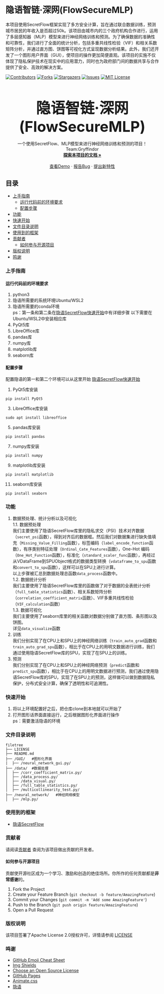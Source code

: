 
# 隐语智链·深网(FlowSecureMLP)

本项目使用SecretFlow框架实现了多方安全计算，旨在通过联合数据训练，预测城市居民的年收入是否超过50k。该项目由城市内的三个政府机构合作进行，运用了多层感知器（MLP）模型来进行神经网络训练和预测。为了确保数据的准确性和可靠性，我们进行了全面的统计分析，包括多重共线性检验（VIF）和相关系数矩阵分析，并通过直方图、饼图等可视化方式呈现数据分析结果。此外，我们还开发了一个图形用户界面（GUI），使项目的操作更加简便直观。该项目的实施不仅体现了隐私保护技术在现实中的应用潜力，同时也为政府部门间的数据共享与合作提供了安全、高效的解决方案。

<!-- PROJECT SHIELDS -->

[![Contributors][contributors-shield]][contributors-url]
[![Forks][forks-shield]][forks-url]
[![Stargazers][stars-shield]][stars-url]
[![Issues][issues-shield]][issues-url]
[![MIT License][license-shield]][license-url]
<!-- PROJECT LOGO -->
<br />
  <h3 align="center"><font size="10"><b>隐语智链·深网(FlowSecureMLP)</b></font></h3>
  <p align="center">
    一个使用SecretFlow、MLP模型来进行神经网络训练和预测的项目！  
    <br />
    Team:Gryffindor
    <br />
    <a href="https://github.com/YnRen22852/secretflowgryffindor"><strong>探索本项目的文档 »</strong></a>
    <br />
    <br />
    <a href="https://github.com/YnRen22852/secretflowgryffindor">查看Demo</a>
    ·
    <a href="https://github.com/YnRen22852/secretflowgryffindor/issues">报告Bug</a>
    ·
    <a href="https://github.com/YnRen22852/secretflowgryffindor/issues">提出新特性</a>
  </p>

</p>


 
 
## 目录

- [上手指南](#上手指南)
  - [运行代码前的环境要求](#运行代码前的环境要求)
  - [配置步骤](#配置步骤)
- [功能](#功能)
- [快速开始](#快速开始)
- [文件目录说明](#文件目录说明)
- [使用到的框架](#使用到的框架)
- [贡献者](#贡献者)
  - [如何参与开源项目](#如何参与开源项目)
- [版权说明](#版权说明)
- [鸣谢](#鸣谢)


### **上手指南** 

#### **运行代码前的环境要求**

1. python3
2. 隐语所需要的系统环境Ubuntu/WSL2
3. 隐语所需要的conda环境  
ps：第一条和第二条在[隐语SecretFlow快速开始](https://secret-flow.antgroup.com/docs/secretflow/zh_CN/getting_started/installation.html#)中有详细步骤
以下需要在Ubuntu/WSL2中安装相应库  
5. PyQt5库
6. LibreOffice库
7. pandas库
8. numpy库
9. matplotlib库
10. seaborn库

#### **配置步骤**

配置隐语的第一和第二个环境可以从这里开始
[隐语SecretFlow快速开始](https://secret-flow.antgroup.com/docs/secretflow/zh_CN/getting_started/installation.html#)
1. PyQt5库安装
```
pip install PyQt5
```
3. LibreOffice库安装
```
sudo apt install libreoffice
```
5. pandas库安装
```
pip install pandas
```
7. numpy库安装
```
pip install numpy
```
9. matplotlib库安装
```
pip install matplotlib
```
11. seaborn库安装
```
pip install seaborn
```

### **功能**

1. 数据预处理、统计分析以及可视化  
1.1. 数据预处理  
我们主要使用了隐语SecretFlow库里的隐私求交（PSI）技术对齐数据（`secret_psi`函数），得到对齐后的数据框。然后我们对数据集进行缺失值填充（`Missing_Value_Filling`函数），标签编码（`label_encode_function`函数），有序类别特征处理（`Ordinal_Cate_Features`函数），One-Hot 编码（`One_Hot_Function`函数），标准化（`standard_scaler_func`函数），再经过从VDataFrame到SPUObject格式的数据类型转换（`vdataframe_to_spu`函数和`convert_to_spu`函数），这样可以在SPU上进行计算。  
以上步骤被汇总到数据处理总函数`data_process`函数中。  
1.2. 数据统计分析  
我们主要使用了隐语SecretFlow库里的函数做了对于数据的全表统计分析（`full_table_statistics`函数）、相关系数矩阵分析（`correlation_coefficient_matrix`函数）、VIF多重共线性检验（`VIF_calculation`函数）  
1.3. 数据可视化  
我们主要使用了seaborn库里的相关函数对数据分别做了直方图、条形图以及饼图。  
详见`data_visualize`函数  
2. 训练  
我们分别实现了在CPU上和SPU上的神经网络训练（`train_auto_grad`函数和`train_auto_grad_spu`函数），相比于在CPU上的用明文数据进行训练，我们通过使用隐语SecretFlow库的SPU，实现了在SPU上的训练。  
3. 预测  
我们分别实现了在CPU上和SPU上的神经网络预测（`predict`函数和`predict_spu`函数），相比于在CPU上的用明文数据进行预测，我们通过使用隐语SecretFlow库的SPU，实现了在SPU上的预测，这样做可以做到数据隐私保护，分布式安全计算，确保了透明性和可追溯性。  

### **快速开始** 

1. 将以上环境配置好之后，把仓库clone到本地就可以开始了
2. 打开图形话界面直接运行，之后根据图形化界面进行操作  
   ps：需要激活隐语的环境
   
### 文件目录说明

```
filetree 
├── LICENSE
├── README.md
├── /GUI/   #图形化界面
|  ├── /neural_network_gui.py/
├── /data/  #数据处理
│  ├── /corr_coefficient_matrix.py/
│  ├── /data_process.py/
│  ├── /data_visual.py/
│  ├── /full_table_statistics.py/
│  ├── /multicollinearity_test.py/
├── /neural_network/   #神经网络模型
│  ├── /mlp.py/

```


### 使用到的框架

- [隐语SecretFlow](https://secret-flow.antgroup.com/)

### 贡献者

请阅读[贡献者](https://github.com/YnRen22852/secretflowgryffindor/graphs/contributors) 查阅为该项目做出贡献的开发者。

#### 如何参与开源项目

贡献使开源社区成为一个学习、激励和创造的绝佳场所。你所作的任何贡献都是**非常感谢**的。


1. Fork the Project
2. Create your Feature Branch (`git checkout -b feature/AmazingFeature`)
3. Commit your Changes (`git commit -m 'Add some AmazingFeature'`)
4. Push to the Branch (`git push origin feature/AmazingFeature`)
5. Open a Pull Request

   
### 版权说明

该项目签署了Apache License 2.0授权许可，详情请参阅 [LICENSE](https://github.com/YnRen22852/secretflowgryffindor/blob/master/LICENSE)

### 鸣谢


- [GitHub Emoji Cheat Sheet](https://www.webpagefx.com/tools/emoji-cheat-sheet)
- [Img Shields](https://shields.io)
- [Choose an Open Source License](https://choosealicense.com)
- [GitHub Pages](https://pages.github.com)
- [Animate.css](https://daneden.github.io/animate.css)
- [隐语](https://secret-flow.antgroup.com/)

<!-- links -->
[your-project-path]:https://github.com/YnRen22852/secretflowgryffindor
[contributors-shield]: https://img.shields.io/github/contributors/YnRen22852/secretflowgryffindor.svg?style=flat-square
[contributors-url]: https://github.com/YnRen22852/secretflowgryffindor/graphs/contributors
[forks-shield]: https://img.shields.io/github/forks/YnRen22852/secretflowgryffindor.svg?style=flat-square
[forks-url]: https://github.com/YnRen22852/secretflowgryffindor/network/members
[stars-shield]: https://img.shields.io/github/stars/YnRen22852/secretflowgryffindor.svg?style=flat-square
[stars-url]: https://github.com/YnRen22852/secretflowgryffindor/stargazers
[issues-shield]: https://img.shields.io/github/issues/YnRen22852/secretflowgryffindor.svg?style=flat-square
[issues-url]: https://github.com/YnRen22852/secretflowgryffindor/issues
[license-shield]: https://img.shields.io/github/license/YnRen22852/secretflowgryffindor.svg?style=flat-square
[license-url]: https://github.com/YnRen22852/secretflowgryffindor/blob/master/LICENSE
